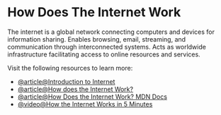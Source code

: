 # How Does The Internet Work

The internet is a global network connecting computers and devices for information sharing. Enables browsing, email, streaming, and communication through interconnected systems. Acts as worldwide infrastructure facilitating access to online resources and services.

Visit the following resources to learn more:

- [@article@Introduction to Internet](https://roadmap.sh/guides/what-is-internet)
- [@article@How does the Internet Work?](https://cs.fyi/guide/how-does-internet-work)
- [@article@How Does the Internet Work? MDN Docs](https://developer.mozilla.org/en-US/docs/Learn/Common_questions/How_does_the_Internet_work)
- [@video@How the Internet Works in 5 Minutes](https://www.youtube.com/watch?v=7_LPdttKXPc)